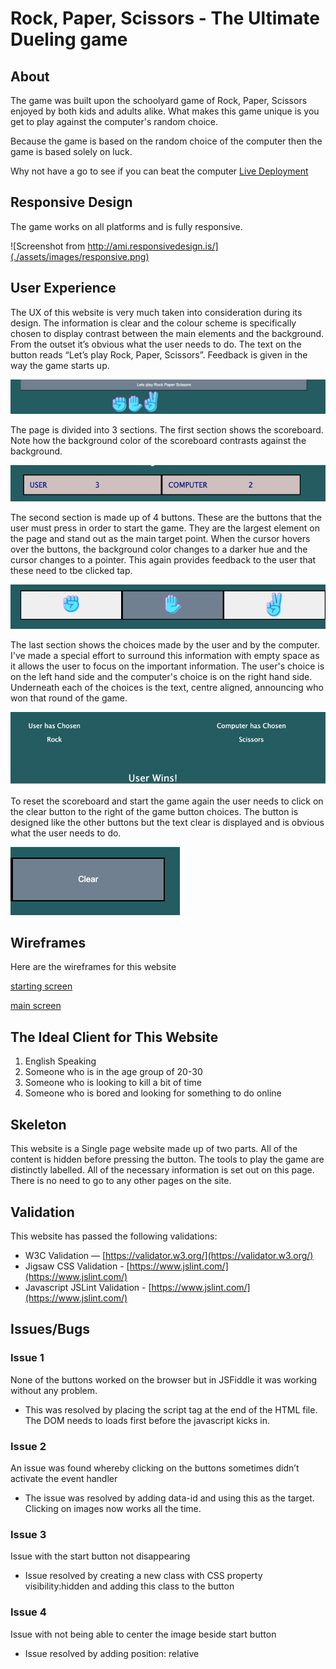 # Rock, Paper, Scissors - The Ultimate Dueling game
## About 

The game was built upon the schoolyard game of Rock, Paper, Scissors enjoyed by both kids and adults alike. What makes this game unique is you get to play against the computer's random choice.

Because the game is based on the random choice of the computer then the game is based solely on luck.

Why not have a go to see if you can beat the computer [Live Deployment](https://soconne339.github.io/soconne338-project2/)



## Responsive Design

The game works on all platforms and is fully responsive. 

![Screenshot from http://ami.responsivedesign.is/](./assets/images/responsive.png)

## User Experience

The UX of this website is very much taken into consideration during its design. The information is clear and the colour scheme is specifically chosen to display contrast between the main elements and the background. From the outset it’s obvious what the user needs to do. The text on the button reads “Let’s play Rock, Paper, Scissors”. Feedback is given in the way the game starts up.

![screenshot of starting screen](./assets/images/start.png)

The page is divided into 3 sections. The first section shows the scoreboard. Note how the background color of the scoreboard contrasts against the background. 

![screenshot of scoreboard on main screen](./assets/images/scoreboard.png)

The second section is made up of 4 buttons. These are the buttons that the user must press in order to start the game. They are the largest element on the page and stand out as the main target point. When the cursor hovers over the buttons, the background color changes to a darker hue and the cursor changes to a pointer. This again provides feedback to the user that these need to tbe clicked tap.

![screenshot of buttons on main screen](./assets/images/buttons.png)

The last section shows the choices made by the user and by the computer. I've made a special effort to surround this information with empty space as it allows the user to focus on the important information. The user's choice is on the left hand side and the computer's choice is on the right hand side. Underneath each of the choices is the text, centre aligned, announcing who won that round of the game.

![screenshot of both user and computer choices on main screen](./assets/images/choices.png)

To reset the scoreboard and start the game again the user needs to click on the clear button to the right of the game button choices. The button is designed like the other buttons but the text clear is displayed and is obvious what the user needs to do. 

![screenshot of clear button on main screen](./assets/images/clear.png)

## Wireframes

Here are the wireframes for this website

[starting screen](./assets/images/wireframe-initial-page.pdf)

[main screen](./assets/images/wireframe-main-game.pdf)



## The Ideal Client for This Website 

1. English Speaking
2. Someone who is in the age group of 20-30
3. Someone who is looking to kill a bit of time
4. Someone who is bored and looking for something to do online

## Skeleton

This website is a Single page website made up of two parts. All of the content is hidden before pressing the button. The tools to play the game are distinctly labelled. All of the necessary information is set out on this page. There is no need to go to any other pages on the site.

## Validation

This website has passed the following validations:

- W3C Validation — [https://validator.w3.org/](https://validator.w3.org/)
- Jigsaw CSS Validation - [https://www.jslint.com/](https://www.jslint.com/)
- Javascript JSLint Validation - [https://www.jslint.com/](https://www.jslint.com/)

## Issues/Bugs

### Issue 1
None of the buttons worked on the browser but in JSFiddle it was working without any problem. 
- This was resolved by placing the script tag at the end of the HTML file. The DOM needs to loads first before the javascript kicks in.

### Issue 2
An issue was found whereby clicking on the buttons sometimes didn’t activate the event handler
- The issue was resolved by adding data-id and using this as the target. Clicking on images now works all the time.

### Issue 3
Issue with the start button not disappearing
- Issue resolved by creating a new class with CSS property visibility:hidden and adding this class to the button

### Issue 4
Issue with not being able to center the image beside start button
- Issue resolved by adding position: relative 





